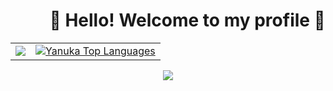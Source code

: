 <!-- Header -->
<h1 align="right"> 👋 Hello! Welcome to my profile 📸 </h1>

<table align="center">
  <tr>
    <td align="left">
       <a href="http://www.github.com/yanukadeneth99"><img src="https://github-readme-streak-stats.herokuapp.com/?user=yanukadeneth99&background=0D1117&ring=D85F82&fire=D85F82&currStreakNum=ffffff&currStreakLabel=D85F82&sideNums=ffffff&sideLabels=ffffff&dates=ffffff&hide_border=true" /></a>
    </td>
    <td align="right">
      <a href="https://github.com/yanukadeneth99"><img alt="Yanuka Top Languages" src="https://github-readme-stats.vercel.app/api/top-langs/?username=yanukadeneth99&langs_count=10&count_private=true&layout=compact&theme=dracula&hide_border=true&bg_color=0D1117&exclude_repo=GameSellShop,Image-Captioning-DL"/></a>
    </td>
  </tr>
</table>

<div align="center">
  <img align="center" src="https://github-profile-trophy.vercel.app/?username=yanukadeneth99&theme=juicyfresh&no-bg=true" />
</div>

